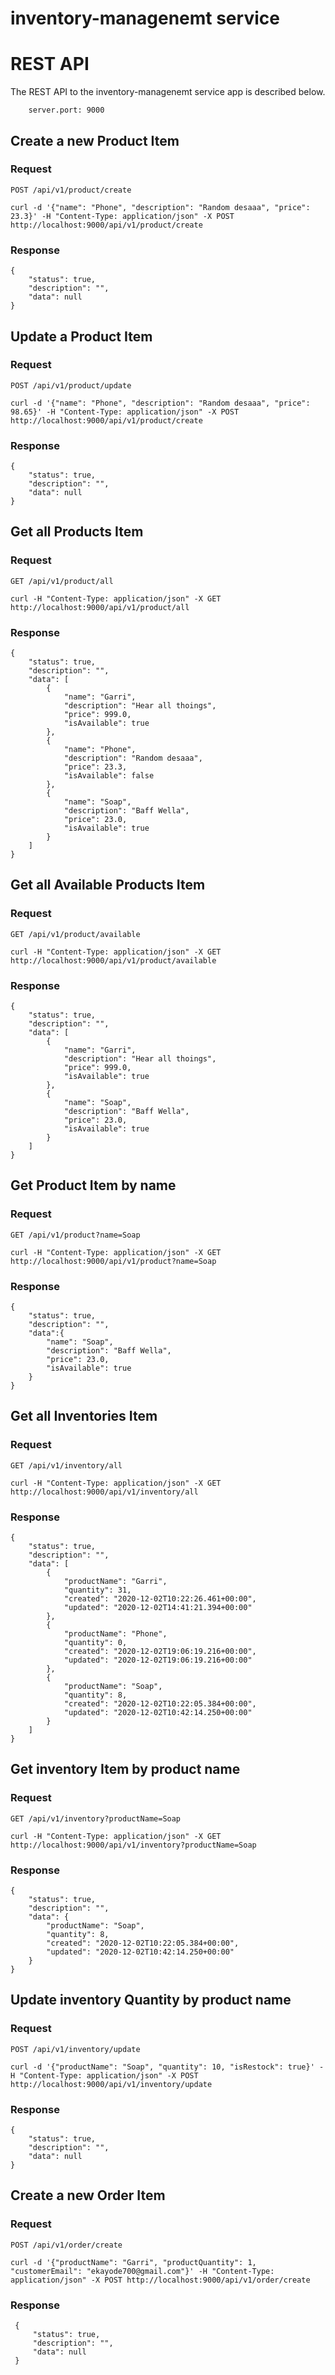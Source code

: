 # inventory-managenemt service

# REST API

The REST API to the inventory-managenemt service app is described below.

        server.port: 9000

## Create a new Product Item

### Request

`POST /api/v1/product/create`

    curl -d '{"name": "Phone", "description": "Random desaaa", "price": 23.3}' -H "Content-Type: application/json" -X POST http://localhost:9000/api/v1/product/create

### Response
    
    {
        "status": true,
        "description": "",
        "data": null
    }

## Update a Product Item

### Request

`POST /api/v1/product/update`

    curl -d '{"name": "Phone", "description": "Random desaaa", "price": 98.65}' -H "Content-Type: application/json" -X POST http://localhost:9000/api/v1/product/create

### Response

    {
        "status": true,
        "description": "",
        "data": null
    }

## Get all Products Item

### Request

`GET /api/v1/product/all`

    curl -H "Content-Type: application/json" -X GET  http://localhost:9000/api/v1/product/all
    
### Response

    {
        "status": true,
        "description": "",
        "data": [
            {
                "name": "Garri",
                "description": "Hear all thoings",
                "price": 999.0, 
                "isAvailable": true
            },
            {
                "name": "Phone",
                "description": "Random desaaa",
                "price": 23.3,
                "isAvailable": false
            },
            {
                "name": "Soap",
                "description": "Baff Wella",
                "price": 23.0,
                "isAvailable": true
            }
        ]
    }
    
    
## Get all Available Products Item

### Request

`GET /api/v1/product/available`

    curl -H "Content-Type: application/json" -X GET  http://localhost:9000/api/v1/product/available
    
### Response

    {
        "status": true,
        "description": "",
        "data": [
            {
                "name": "Garri",
                "description": "Hear all thoings",
                "price": 999.0, 
                "isAvailable": true
            },
            {
                "name": "Soap",
                "description": "Baff Wella",
                "price": 23.0,
                "isAvailable": true
            }
        ]
    }
    

## Get Product Item by name

### Request

`GET /api/v1/product?name=Soap`

    curl -H "Content-Type: application/json" -X GET  http://localhost:9000/api/v1/product?name=Soap    
### Response

    {
        "status": true,
        "description": "",
        "data":{
            "name": "Soap",
            "description": "Baff Wella",
            "price": 23.0,
            "isAvailable": true
        }
    }
    
    

## Get all Inventories Item

### Request

`GET /api/v1/inventory/all`

    curl -H "Content-Type: application/json" -X GET  http://localhost:9000/api/v1/inventory/all
    
### Response

    {
        "status": true,
        "description": "",
        "data": [
            {
                "productName": "Garri",
                "quantity": 31,
                "created": "2020-12-02T10:22:26.461+00:00",
                "updated": "2020-12-02T14:41:21.394+00:00"
            },
            {
                "productName": "Phone",
                "quantity": 0,
                "created": "2020-12-02T19:06:19.216+00:00",
                "updated": "2020-12-02T19:06:19.216+00:00"
            },
            {
                "productName": "Soap",
                "quantity": 8,
                "created": "2020-12-02T10:22:05.384+00:00",
                "updated": "2020-12-02T10:42:14.250+00:00"
            }
        ]
    }
    
    
## Get inventory Item by product name

### Request

`GET /api/v1/inventory?productName=Soap`

    curl -H "Content-Type: application/json" -X GET  http://localhost:9000/api/v1/inventory?productName=Soap    
### Response

    {
        "status": true,
        "description": "",
        "data": {
            "productName": "Soap",
            "quantity": 8,
            "created": "2020-12-02T10:22:05.384+00:00",
            "updated": "2020-12-02T10:42:14.250+00:00"
        }
    }
    

## Update inventory Quantity by product name

### Request

`POST /api/v1/inventory/update`

    curl -d '{"productName": "Soap", "quantity": 10, "isRestock": true}' -H "Content-Type: application/json" -X POST http://localhost:9000/api/v1/inventory/update

### Response 

    {
        "status": true,
        "description": "",
        "data": null
    }

## Create a new Order Item

### Request

`POST /api/v1/order/create`

    curl -d '{"productName": "Garri", "productQuantity": 1, "customerEmail": "ekayode700@gmail.com"}' -H "Content-Type: application/json" -X POST http://localhost:9000/api/v1/order/create

### Response 

     {
         "status": true,
         "description": "",
         "data": null
     }